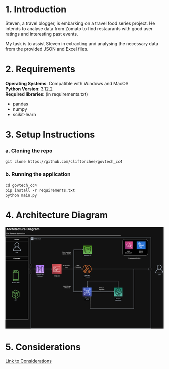 # 1. Introduction
Steven, a travel blogger, is embarking on a travel food series project. He intends to analyse data from Zomato to find restaurants with good user ratings and interesting past events. 

My task is to assist Steven in extracting and analysing the necessary data from the provided JSON and Excel files.

# 2. Requirements
**Operating Systems**: Compatible with Windows and MacOS <br/>
**Python Version**: 3.12.2 <br/>
**Required libraries**: (in requirements.txt)
- pandas
- numpy
- scikit-learn

# 3. Setup Instructions

### a. Cloning the repo
```
git clone https://github.com/cliftonchee/govtech_cc4
```

### b. Running the application
```
cd govtech_cc4
pip install -r requirements.txt
python main.py
```

# 4. Architecture Diagram
![Architecture Diagram](docs/architecture_diagram.drawio.png)

# 5. Considerations
[Link to Considerations](docs/considerations.md)
